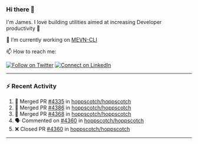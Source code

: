 ### Hi there 👋

I'm James. I love building utilities aimed at increasing Developer productivity :raised_hands: 

🔭 I’m currently working on [MEVN-CLI](https://github.com/madlabsinc/mevn-cli)

📫 How to reach me:

[![Follow on Twitter](https://img.shields.io/badge/--twitter?label=Twitter&logo=Twitter&style=social)](https://twitter.com/james_madhacks) [![Connect on LinkedIn](https://img.shields.io/badge/--linkedin?label=LinkedIn&logo=LinkedIn&style=social)](https://www.linkedin.com/in/jamesgeorge007)

---

### :zap: Recent Activity

<!--START_SECTION:activity-->
1. 🎉 Merged PR [#4335](https://github.com/hoppscotch/hoppscotch/pull/4335) in [hoppscotch/hoppscotch](https://github.com/hoppscotch/hoppscotch)
2. 🎉 Merged PR [#4386](https://github.com/hoppscotch/hoppscotch/pull/4386) in [hoppscotch/hoppscotch](https://github.com/hoppscotch/hoppscotch)
3. 🎉 Merged PR [#4368](https://github.com/hoppscotch/hoppscotch/pull/4368) in [hoppscotch/hoppscotch](https://github.com/hoppscotch/hoppscotch)
4. 🗣 Commented on [#4360](https://github.com/hoppscotch/hoppscotch/pull/4360#issuecomment-2383443206) in [hoppscotch/hoppscotch](https://github.com/hoppscotch/hoppscotch)
5. ❌ Closed PR [#4360](https://github.com/hoppscotch/hoppscotch/pull/4360) in [hoppscotch/hoppscotch](https://github.com/hoppscotch/hoppscotch)
<!--END_SECTION:activity-->

---

<!--
**jamesgeorge007/jamesgeorge007** is a ✨ _special_ ✨ repository because its `README.md` (this file) appears on your GitHub profile.

Here are some ideas to get you started:

- 🌱 I’m currently learning ...
- 👯 I’m looking to collaborate on ...
- 🤔 I’m looking for help with ...
- 💬 Ask me about ...
- 😄 Pronouns: ...
- ⚡ Fun fact: ...
-->
